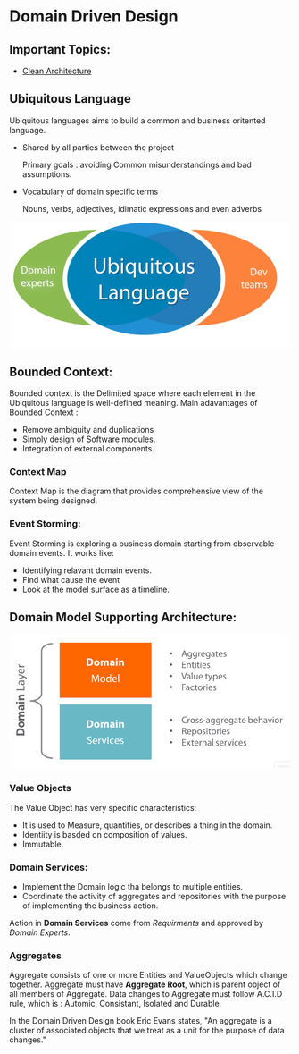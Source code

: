 # Domain Driven Design

## Important Topics:
- [Clean Architecture](https://github.com/milindchavan12/DomainDriven/tree/master/CleanArchitecture)

## Ubiquitous Language
Ubiquitous languages aims to build a common and business oritented language. 
- Shared by all parties between the project 

    Primary goals : avoiding Common misunderstandings and bad assumptions.
- Vocabulary of domain specific terms
   
    Nouns, verbs, adjectives, idimatic expressions and even adverbs

![alt text](https://github.com/milindchavan12/DomainDriven/blob/master/Ubiquitous.png)

## Bounded Context:
Bounded context is the Delimited space where each element in the Ubiquitous language is well-defined meaning.
Main adavantages of Bounded Context :
- Remove ambiguity and duplications
- Simply design of Software modules.
- Integration of external components.

### Context Map
Context Map is the diagram that provides comprehensive view of the system being designed.

### Event Storming:
Event Storming is exploring a business domain starting from observable domain events. It works like:
- Identifying relavant domain events.
- Find what cause the event
- Look at the model surface as a timeline.

## Domain Model Supporting Architecture:

![alt text](https://github.com/milindchavan12/DomainDriven/blob/master/assets/DomainModelArchitecture.png)

### Value Objects
The Value Object has very specific characteristics:
- It is used to Measure, quantifies, or describes a thing in the domain.
- Identiity is basded on composition of values.
- Immutable.


### Domain Services:
- Implement the Domain logic tha belongs to multiple entities.
- Coordinate the activity of aggregates and repositories with the purpose of implementing the business action.

Action in **Domain Services** come from *Requirments* and approved by *Domain Experts*.

### Aggregates 
Aggregate consists of one or more Entities and ValueObjects which change together. Aggregate must have **Aggregate Root**, which is parent object of all members of Aggregate.
Data changes to Aggregate must follow A.C.I.D rule, which is : Automic, Consistant, Isolated and Durable.

In the Domain Driven Design book Eric Evans states, "An aggregate is a cluster of associated objects that we treat as a unit for the purpose of data changes."
